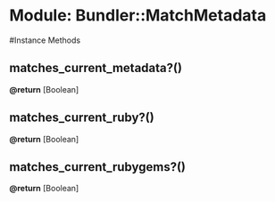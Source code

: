 # Module: Bundler::MatchMetadata
    




#Instance Methods
## matches_current_metadata?() [](#method-i-matches_current_metadata?)

**@return** [Boolean] 

## matches_current_ruby?() [](#method-i-matches_current_ruby?)

**@return** [Boolean] 

## matches_current_rubygems?() [](#method-i-matches_current_rubygems?)

**@return** [Boolean] 

